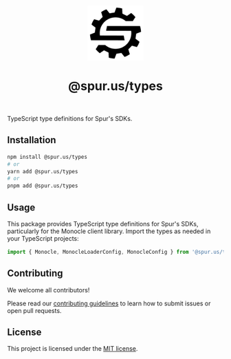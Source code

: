 <div align="center">
  <a href="https://nextjs.org">
    <picture>
      <source media="(prefers-color-scheme: dark)" srcset="../../docs/images/logo-dark-mode.svg">
      <img alt="Spur logo" src="../../docs/images/logo-light-mode.svg" height="128">
    </picture>
  </a>
  <br />
  <h1>@spur.us/types</h1>
</div>
<br />

TypeScript type definitions for Spur's SDKs.

## Installation

```bash
npm install @spur.us/types
# or
yarn add @spur.us/types
# or
pnpm add @spur.us/types
```

## Usage

This package provides TypeScript type definitions for Spur's SDKs, particularly for the Monocle client library. Import the types as needed in your TypeScript projects:

```typescript
import { Monocle, MonocleLoaderConfig, MonocleConfig } from '@spur.us/types';
```

## Contributing

We welcome all contributors!

Please read our [contributing guidelines](https://github.com/spurintel/javascript/blob/main/CONTRIBUTING.md) to learn how to submit issues or open pull requests.

## License

This project is licensed under the [MIT license](https://github.com/spurintel/javascript/blob/main/packages/types/LICENSE).
